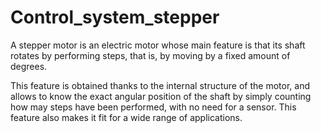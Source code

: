 # Control_system_stepper
A stepper motor is an electric motor whose main feature is that its shaft rotates by performing steps, that is, by moving by a fixed amount of degrees.

This feature is obtained thanks to the internal structure of the motor, and allows to know the exact angular position of the shaft by simply counting how may steps have been performed,
with no need for a sensor. This feature also makes it fit for a wide range of applications.
